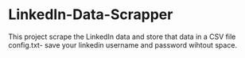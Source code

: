 # LinkedIn-Data-Scrapper
This project scrape the LinkedIn data and store that data in a CSV file
config.txt- save your linkedin username and password wihtout space.
